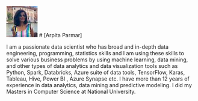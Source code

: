
![](/images/githubprofile.jpeg) # [Arpita Parmar]

I am a passionate data scientist who has broad and in-depth data engineering, programming, statistics skills and I am using these skills to solve various business problems by using machine learning, data mining, and other types of data analytics and data visualization tools such as Python, Spark, Databricks, Azure suite of data tools, TensorFlow, Karas, Tableau, Hive, Power BI , Azure Synapse etc. 
I have more than 12 years of experience in data analytics, data mining and predictive modeling. I did my Masters in Computer Science at National University.




<!---
ArpitaisAn0maly/ArpitaisAn0maly is a ✨ special ✨ repository because its `README.md` (this file) appears on your GitHub profile.
You can click the Preview link to take a look at your changes.
--->
